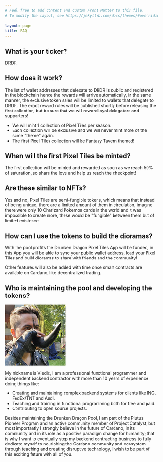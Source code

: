 ```yaml
---
# Feel free to add content and custom Front Matter to this file.
# To modify the layout, see https://jekyllrb.com/docs/themes/#overriding-theme-defaults

layout: page 
title: FAQ
---
```

## What is your ticker?

DRDR

## How does it work?

The list of wallet addresses that delegate to DRDR is public and registered in the blockchain hence the rewards will arrive automatically, in the same manner, the exclusive token sales will be limited to wallets that delegate to DRDR. The exact reward rules will be published shortly before releasing the first collection, but be sure that we will reward loyal delegators and supporters!

* We will mint 1 collection of Pixel Tiles per season. 
* Each collection will be exclusive and we will never mint more of the same "theme" again.
* The first Pixel Tiles collection will be Fantasy Tavern themed!

## When will the first Pixel Tiles be minted?

The first collection will be minted and rewarded as soon as we reach 50% of saturation, so share the love and help us reach the checkpoint!

## Are these similar to NFTs?

Yes and no, Pixel Tiles are semi-fungible tokens, which means that instead of being unique, there are a limited amount of them in circulation, imagine there were only 10 Charizard Pokemon cards in the world and it was impossible to create more, these would be "fungible" between them but of limited existence.

## How can I use the tokens to build the dioramas?

With the pool profits the Drunken Dragon Pixel Tiles App will be funded, in this App you will be able to sync your public wallet address, load your Pixel Tiles and build dioramas to share with friends and the community!

Other features will also be added with time once smart contracts are available on Cardano, like decentralized trading.

## Who is maintaining the pool and developing the tokens?

![Vledic](/assets/img/vledic.jpg)

My nickname is Vledic, I am a professional functional programmer and independent backend contractor with more than 10 years of experience doing things like: 

* Creating and maintaining complex backend systems for clients like ING, FedEx/TNT and Audi. 
* Teaching and training in functional programming both for free and paid.
* Contributing to open source projects.

Besides maintaining the Drunken Dragon Pool, I am part of the Plutus Pioneer Program and an active community member of Project Catalyst, but most importantly I strongly believe in the future of Cardano, in its community and in its role as a positive paradigm change for humanity; that is why I want to eventually stop my backend contracting business to fully dedicate myself to nourishing the Cardano community and ecosystem through teaching and creating disruptive technology, I wish to be part of this exciting future with all of you.